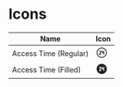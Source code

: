 <!-- This file is generated using generate_icons_md.py -->
# Icons

|Name|Icon|
|---|---|
|Access Time (Regular)|<img src="assets\Access Time\SVG/ic_access_time_24_regular.svg?raw=true" width="24" height="24">|
|Access Time (Filled)|<img src="assets\Access Time\SVG/ic_access_time_24_filled.svg?raw=true" width="24" height="24">|
